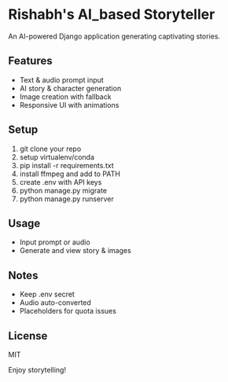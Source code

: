 # Rishabh's AI_based Storyteller

An AI-powered Django application generating captivating stories.

## Features
- Text & audio prompt input
- AI story & character generation
- Image creation with fallback
- Responsive UI with animations

## Setup
1. git clone your repo
2. setup virtualenv/conda
3. pip install -r requirements.txt
4. install ffmpeg and add to PATH
5. create .env with API keys
6. python manage.py migrate
7. python manage.py runserver

## Usage
- Input prompt or audio
- Generate and view story & images

## Notes
- Keep .env secret
- Audio auto-converted
- Placeholders for quota issues

## License
MIT

Enjoy storytelling!